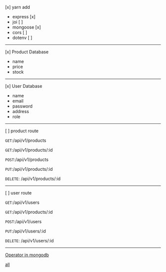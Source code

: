  [x] yarn add

 * express [x]
 * joi [ ]
 * mongoose [x]
 * cors [ ]
 * dotenv [ ]

----------------------------------
 [x] Product Database
 
 * name
 * price
 * stock

 ----------------------------
 [x] User Database

 * name
 * email
 * password
 * address
 * role 

 ---------------------------
 [ ] product route

 `GET`:/api/v1/products

 `GET`:/api/v1/products/:id

`POST`:/api/v1/products

`PUT`:/api/v1/products/:id

`DELETE`: /api/v1/products/:id

-------------------------------------------------

 [ ] user route

 `GET`:/api/v1/users

 `GET`:/api/v1/products/:id

`POST`:/api/v1/users

`PUT`:/api/v1/users/:id

`DELETE`: /api/v1/users/:id

--------------------------------------------------

[Operator in mongodb](https://docs.mongodb.com/manual/reference/operator/aggregation/)

[all](https://docs.mongodb.com/manual/reference/operator/query/all/)


